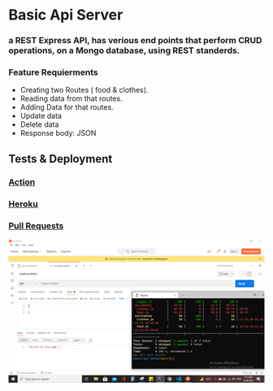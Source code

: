 # Basic Api Server
### a REST Express API, has verious end points that perform CRUD operations, on a Mongo database, using REST standerds.

### Feature Requierments
* Creating two Routes ( food & clothes).
* Reading data from that routes.
* Adding Data for that routes.
* Update data
* Delete data
* Response body: JSON
## Tests & Deployment

### [Action](https://github.com/En-ZUH/basic-api-server/actions)
### [Heroku](https://basic-api-server-enas.herokuapp.com/) 
### [Pull Requests](https://github.com/En-ZUH/basic-express-server/pulls)

![img](testing.PNG)
